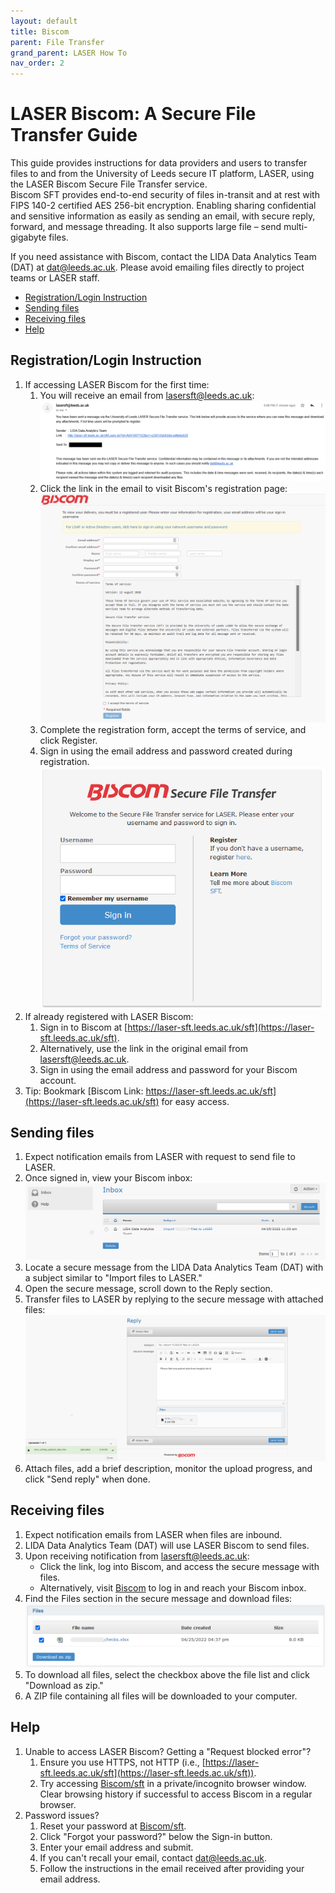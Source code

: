 ```yaml
---
layout: default
title: Biscom
parent: File Transfer
grand_parent: LASER How To
nav_order: 2
---
```



# LASER Biscom: A Secure File Transfer Guide

This guide provides instructions for data providers and users to transfer files to and from the University of Leeds secure IT platform, LASER, using the LASER Biscom Secure File Transfer service.  
Biscom SFT provides end-to-end security of files in-transit and at rest with FIPS 140-2 certified AES 256-bit encryption. Enabling sharing confidential and sensitive information as easily as sending an email, with secure reply, forward, and message threading. It also supports large file – send multi-gigabyte files.

If you need assistance with Biscom, contact the LIDA Data Analytics Team (DAT) at [dat@leeds.ac.uk](mailto:dat@leeds.ac.uk). Please avoid emailing files directly to project teams or LASER staff.

- [Registration/Login Instruction](#sending-files)
- [Sending files](#sending-files)
- [Receiving files](#receiving-files)
- [Help](#help)

## Registration/Login Instruction


1. If accessing LASER Biscom for the first time:
    1. You will receive an email from lasersft@leeds.ac.uk:<br>
    ![Biscom notification email](../../../images/laser_transfers/biscom_import_notification_example_1.png)
    1. Click the link in the email to visit Biscom's registration page:<br>
    ![Biscom registration page](../../../images/laser_transfers/biscom_import_registration_example.png)
    1. Complete the registration form, accept the terms of service, and click Register.
    1. Sign in using the email address and password created during registration.
    ![Biscom registration page](../../../images/laser_transfers/biscom_import_login_example_1.png)
1. If already registered with LASER Biscom:
    1. Sign in to Biscom at [https://laser-sft.leeds.ac.uk/sft](https://laser-sft.leeds.ac.uk/sft).
    1. Alternatively, use the link in the original email from lasersft@leeds.ac.uk.
    1. Sign in using the email address and password for your Biscom account.
1. Tip: Bookmark [Biscom Link: https://laser-sft.leeds.ac.uk/sft](https://laser-sft.leeds.ac.uk/sft) for easy access.

## Sending files

1. Expect notification emails from LASER with request to send file to LASER.
1. Once signed in, view your Biscom inbox:<br>
    ![Biscom inbox page](../../../images/laser_transfers/biscom_import_inbox_example.png)
1. Locate a secure message from the LIDA Data Analytics Team (DAT) with a subject similar to "Import files to LASER."
1. Open the secure message, scroll down to the Reply section.
1. Transfer files to LASER by replying to the secure message with attached files:<br>
    ![Send files to LASER via Biscom](../../../images/laser_transfers/biscom_import_send_example.png)
1. Attach files, add a brief description, monitor the upload progress, and click "Send reply" when done.

## Receiving files

1. Expect notification emails from LASER when files are inbound.
1. LIDA Data Analytics Team (DAT) will use LASER Biscom to send files.
1. Upon receiving notification from lasersft@leeds.ac.uk:
   - Click the link, log into Biscom, and access the secure message with files.
   - Alternatively, visit [Biscom](https://laser-sft.leeds.ac.uk/sft) to log in and reach your Biscom inbox.
1. Find the Files section in the secure message and download files:<br>
    ![Download files from LASER Biscom](../../../images/laser_transfers/biscom_import_file_download_example.png)
1. To download all files, select the checkbox above the file list and click "Download as zip."
1. A ZIP file containing all files will be downloaded to your computer.

## Help

1. Unable to access LASER Biscom? Getting a "Request blocked error"?
    1. Ensure you use HTTPS, not HTTP (i.e., [https://laser-sft.leeds.ac.uk/sft](https://laser-sft.leeds.ac.uk/sft)).
    1. Try accessing [Biscom/sft](https://laser-sft.leeds.ac.uk/sft) in a private/incognito browser window. Clear browsing history if successful to access Biscom in a regular browser.
1. Password issues?
    1. Reset your password at [Biscom/sft](https://laser-sft.leeds.ac.uk/sft).
    1. Click "Forgot your password?" below the Sign-in button.
    1. Enter your email address and submit.
    1. If you can't recall your email, contact [dat@leeds.ac.uk](mailto:dat@leeds.ac.uk).
    1. Follow the instructions in the email received after providing your email address.
